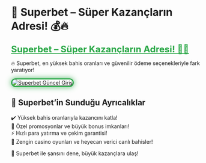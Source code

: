 # 🎯 Superbet – Süper Kazançların Adresi! 💰🔥  

<a href="https://cutt.ly/SuperLink" title="Superbet Güncel Giriş" style="color: #28a745; font-size: 24px; font-weight: bold;">Superbet – Süper Kazançların Adresi! 🎰💎</a>  

🔥 Superbet, en yüksek bahis oranları ve güvenilir ödeme seçenekleriyle fark yaratıyor!  

<a href="https://cutt.ly/SuperLink" title="Superbet Güncel Giriş">  
<img src="https://i.ibb.co/BtMhhf6/g-venligiris.jpg" alt="Superbet Güncel Giriş" style="max-width: 100%; border: 3px solid #28a745; border-radius: 15px; box-shadow: 0px 0px 15px rgba(40, 167, 69, 0.8);">  
</a>  

## 🚀 Superbet’in Sunduğu Ayrıcalıklar  
✔️ Yüksek bahis oranlarıyla kazancını katla!  
🎁 Özel promosyonlar ve büyük bonus imkanları!  
⚡️ Hızlı para yatırma ve çekim garantisi!  
🎲 Zengin casino oyunları ve heyecan verici canlı bahisler!  

💎 Superbet ile şansını dene, büyük kazançlara ulaş!
